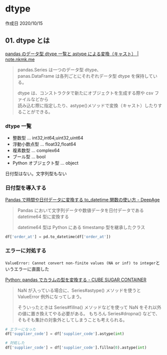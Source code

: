 # dtype

作成日 2020/10/15

## 01. dtype とは

[pandas のデータ型 dtype 一覧と astype による変換（キャスト） \| note\.nkmk\.me](https://note.nkmk.me/python-pandas-dtype-astype/)

> pandas.Series は一つのデータ型 dtype、\
> panas.DataFrame は各列ごとにそれぞれデータ型 dtype を保持している。
>
> dtype は、コンストラクタで新たにオブジェクトを生成する際や csv ファイルなどから\
> 読み込む際に指定したり、astype()メソッドで変換（キャスト）したりすることができる。

### dtype 一覧

- 整数型 ... int32,int64,uint32,uint64
- 浮動小数点型 ... float32,float64
- 複素数型 ... complex64
- ブール型 ... bool
- Python オブジェクト型 ... object

日付型はない。文字列型もない

### 日付型を導入する

[Pandas で時間や日付データに変換する to_datetime 関数の使い方 \- DeepAge](https://deepage.net/features/pandas-to-datetime.html)

> Pandas において文字列データや数値データを日付データである datetime64 型に変換する
>
> datetime64 型は Python にある timestamp 型を継承したクラス

```python
df['order_at'] = pd.to_datetime(df['order_at'])
```

### エラーに対処する

`ValueError: Cannot convert non-finite values (NA or inf) to integer`というエラーに直面した

[Python: pandas でカラムの型を変換する \- CUBE SUGAR CONTAINER](https://blog.amedama.jp/entry/2017/11/01/211110)

> NaN が入っている場合に、Series#astype() メソッドを使うと ValueError 例外になってしまう。
>
> そういったときは Series#fillna() メソッドなどを使って NaN をそれ以外の値に置き換えてやる必要がある。 もちろん Series#dropna() などで、そもそも集計の対象外としてしまうことも考えられる。

```python
# エラーになった
df['supplier_code'] = df['supplier_code'].astype(int)

# 対処した
df['supplier_code'] = df['supplier_code'].fillna(0).astype(int)
```
